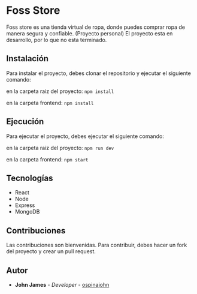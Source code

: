# Foss Store

Foss store es una tienda virtual de ropa, donde puedes comprar ropa de manera segura y confiable. (Proyecto personal) El proyecto esta en desarrollo, por lo que no esta terminado. 

## Instalación

Para instalar el proyecto, debes clonar el repositorio y ejecutar el siguiente comando:

en la carpeta raiz del proyecto:
```npm install```

en la carpeta frontend:
```npm install```

## Ejecución

Para ejecutar el proyecto, debes ejecutar el siguiente comando:

en la carpeta raiz del proyecto:
```npm run dev```

en la carpeta frontend:
```npm start```

## Tecnologías

- React
- Node
- Express
- MongoDB


## Contribuciones

Las contribuciones son bienvenidas. Para contribuir, debes hacer un fork del proyecto y crear un pull request.

## Autor

* **John James** - *Developer* - [ospinajohn](https://github.com/ospinajohn)




